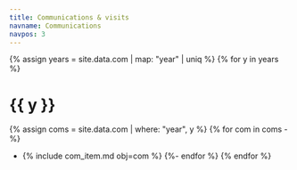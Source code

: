 ```yaml
---
title: Communications & visits
navname: Communications
navpos: 3
---
```


{% assign years = site.data.com | map: "year" | uniq %}
{% for y in years %}
# {{ y }}
{% assign coms = site.data.com | where: "year", y %}
  {% for com in coms -%}
- {% include com_item.md obj=com %}
  {%- endfor %}
{% endfor %}
